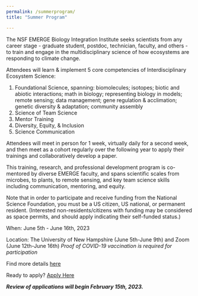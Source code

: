 ```yaml
---
permalink: /summerprogram/
title: "Summer Program"

---
```


The NSF EMERGE Biology Integration Institute seeks scientists from any career stage - graduate student, postdoc, technician, faculty, and others - to train and engage in the multidisciplinary science of how ecosystems are responding to climate change.

Attendees will learn & implement 5 core competencies of Interdisciplinary Ecosystem Science:

1. Foundational Science, spanning: biomolecules; isotopes; biotic and abiotic interactions; math in biology; representing biology in models; remote sensing; data management; gene regulation & acclimation; genetic diversity & adaptation; community assembly
2. Science of Team Science
3. Mentor Training
4. Diversity, Equity, & Inclusion
5. Science Communication

Attendees will meet in person for 1 week, virtually daily for a second week, and then meet as a cohort regularly over the following year to apply their trainings and collaboratively develop a paper.

This training, research, and professional development program is co-mentored by diverse EMERGE faculty, and spans scientific scales from microbes, to plants, to remote sensing, and key team science skills including communication, mentoring, and equity.

Note that in order to participate and receive funding from the National Science Foundation, you must be a US citizen, US national, or permanent resident. (Interested non-residents/citizens with funding may be considered as space permits, and should apply indicating their self-funded status.)

When: June 5th - June 16th, 2023

Location: The University of New Hampshire (June 5th-June 9th) and Zoom (June 12th-June 16th)
*Proof of COVID-19 vaccination is required for participation*

Find more details <a href="https://drive.google.com/file/d/1aKeO7qQEJMPs1ZPI9zDybY04uIwsFMdI/view?usp=sharing" target="_blank" rel="noopener noreferrer">here</a>

Ready to apply? <a href="https://docs.google.com/forms/d/e/1FAIpQLSf_f8sB18z9S0bKH4Tgd5mgzWBcPWEkJmAkxfHkiOZCTU-2kw/viewform" target="_blank" rel="noopener noreferrer">Apply Here</a>

***Review of applications will begin February 15th, 2023.***
